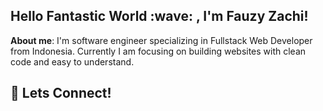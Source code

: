 
<!--- 👋 Hi, I’m @FauzyZachiOctari
- 👀 I’m interested in ...
- 🌱 I’m currently learning ...
- 💞️ I’m looking to collaborate on ...
- 📫 How to reach me ...
- 😄 Pronouns: ...
- ⚡ Fun fact: ...
--->

<!---
FauzyZachiOctari/FauzyZachiOctari is a ✨ special ✨ repository because its `README.md` (this file) appears on your GitHub profile.
You can click the Preview link to take a look at your changes.
--->
<h2><strong>Hello Fantastic World :wave: , I'm Fauzy Zachi!</strong></h2>
<strong>About me</strong>: I'm software engineer specializing in Fullstack Web Developer from Indonesia. Currently I am focusing on building websites with clean code and easy to understand.


<h2><strong>📱 Lets Connect!</strong></h2>

<!-- <p align="left">
    <a href="#">
        <img src="img/icons8-instagram.svg" alt="instagram" style="vertical-align:top; margin:100px 4px;">
    </a>  
</p> -->

<!---

<p align="left"> <img src="https://komarev.com/ghpvc/?username=goonesmile&label=Profile%20views&color=fffff&style=flat" alt="isrealodejobi" />
</p>

### <summary><strong>Tools:</strong></summary>
<p>
    <img src="https://img.shields.io/badge/Text%20Editor-Visual%20Studio%20Code-blue?&logo=visual%20studio%20code&logoColor=blue" />
</p>

### <summary><strong>Yosh!</strong></summary>
<p>
    - :keyboard: I’m currently learning Data Analytics. </br>
    - :speech_balloon: Ask me about anything.</br>
    - :mailbox: How to reach me: <a href="mailto:youremail@gmail.com">Email me!</a>  </br>
    - :cloud: Pronouns: She/Her. </br>
    - :game_die: Drawing and writing are part of me. </br>
<p>
 
### <summary><strong>Let's connect!</strong></summary>
<a href="https://twitter.com/yours">
  <img align="left" alt="Goo's Twitter" width="20px" src="https://simpleicons.now.sh/twitter/495f7e" />
</a>
<a href="https://www.instagram.com/yours/">
  <img align="left" alt="Goo's Instagram" width="20px" src="https://simpleicons.now.sh/instagram/495f7e" />
</a>
<a href="https://yours.com/">
  <img align="left" alt="Goo's Blog" width="20px" src="https://simpleicons.now.sh/blogger/495f7e" />
</a>
--->
